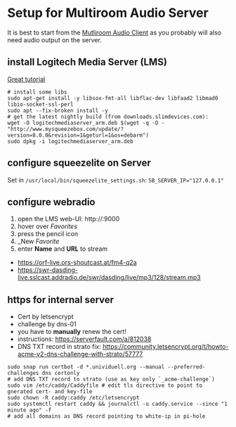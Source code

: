 # Setup for Multiroom Audio Server

It is best to start from the [Mutliroom Audio Client](../pi-setup-client/README.md) as you probably will also need audio output on the server.

## install Logitech Media Server (LMS)

[Great tutorial](http://www.gerrelt.nl/RaspberryPi/wordpress/tutorial-stand-alone-squeezebox-server-and-player-for-bbq/#Installing_LMS_squeezebox_server)

```
# install some libs
sudo apt-get install -y libsox-fmt-all libflac-dev libfaad2 libmad0 libio-socket-ssl-perl
sudo apt --fix-broken install -y
# get the latest nightly build (from downloads.slimdevices.com):
wget -O logitechmediaserver_arm.deb $(wget -q -O - "http://www.mysqueezebox.com/update/?version=8.0.0&revision=1&geturl=1&os=debarm")
sudo dpkg -i logitechmediaserver_arm.deb
```

## configure squeezelite on Server

Set in `/usr/local/bin/squeezelite_settings.sh`: `SB_SERVER_IP="127.0.0.1"`

## configure webradio

1. open the LMS web-UI: http://<rasp-ip>:9000
1. hover over _Favorites_
1. press the pencil icon
1. _New _Favorite_
1. enter **Name** and **URL** to stream

- https://orf-live.ors-shoutcast.at/fm4-q2a
- https://swr-dasding-live.sslcast.addradio.de/swr/dasding/live/mp3/128/stream.mp3

## https for internal server

- Cert by letsencrypt
- challenge by dns-01
- you have to **manually** renew the cert!
- instructions: https://serverfault.com/a/812038
- DNS TXT record in strato fix: https://community.letsencrypt.org/t/howto-acme-v2-dns-challenge-with-strato/57777

```
sudo snap run certbot -d *.unividuell.org --manual --preferred-challenges dns certonly
# add DNS TXT record to strato (use as key only `_acme-challenge`)
sudo vim /etc/caddy/Caddyfile # edit tls directive to point to gnerated cert- and key-file 
sudo chown -R caddy:caddy /etc/letsencrypt
sudo systemctl restart caddy && journalctl -u caddy.service --since "1 minute ago" -f
# add all domains as DNS record pointing to white-ip in pi-hole
```